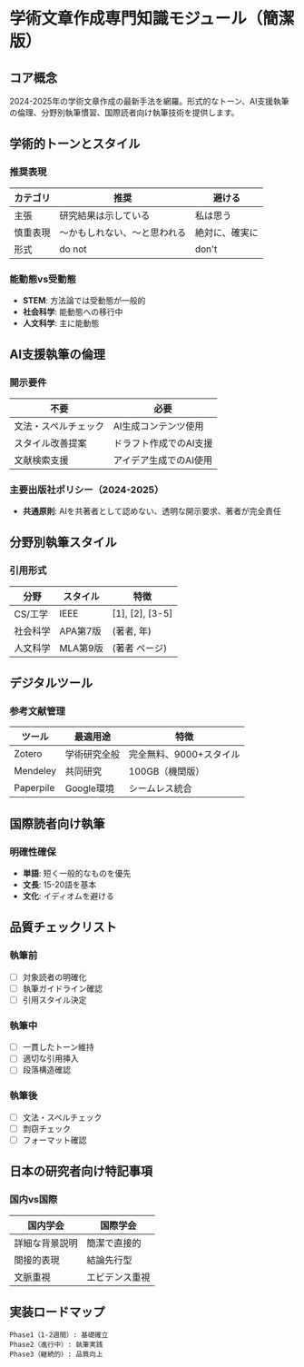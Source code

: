 # 学術文章作成専門知識モジュール（簡潔版）

## コア概念
2024-2025年の学術文章作成の最新手法を網羅。形式的なトーン、AI支援執筆の倫理、分野別執筆慣習、国際読者向け執筆技術を提供します。

## 学術的トーンとスタイル

### 推奨表現
| カテゴリ | 推奨 | 避ける |
|---------|------|--------|
| 主張 | 研究結果は示している | 私は思う |
| 慎重表現 | ～かもしれない、～と思われる | 絶対に、確実に |
| 形式 | do not | don't |

### 能動態vs受動態
- **STEM**: 方法論では受動態が一般的
- **社会科学**: 能動態への移行中
- **人文科学**: 主に能動態

## AI支援執筆の倫理

### 開示要件
| 不要 | 必要 |
|------|------|
| 文法・スペルチェック | AI生成コンテンツ使用 |
| スタイル改善提案 | ドラフト作成でのAI支援 |
| 文献検索支援 | アイデア生成でのAI使用 |

### 主要出版社ポリシー（2024-2025）
- **共通原則**: AIを共著者として認めない、透明な開示要求、著者が完全責任

## 分野別執筆スタイル

### 引用形式
| 分野 | スタイル | 特徴 |
|------|----------|------|
| CS/工学 | IEEE | [1], [2], [3-5] |
| 社会科学 | APA第7版 | (著者, 年) |
| 人文科学 | MLA第9版 | (著者 ページ) |

## デジタルツール

### 参考文献管理
| ツール | 最適用途 | 特徴 |
|--------|----------|------|
| Zotero | 学術研究全般 | 完全無料、9000+スタイル |
| Mendeley | 共同研究 | 100GB（機関版） |
| Paperpile | Google環境 | シームレス統合 |

## 国際読者向け執筆

### 明確性確保
- **単語**: 短く一般的なものを優先
- **文長**: 15-20語を基本
- **文化**: イディオムを避ける

## 品質チェックリスト

### 執筆前
- [ ] 対象読者の明確化
- [ ] 執筆ガイドライン確認
- [ ] 引用スタイル決定

### 執筆中
- [ ] 一貫したトーン維持
- [ ] 適切な引用挿入
- [ ] 段落構造確認

### 執筆後
- [ ] 文法・スペルチェック
- [ ] 剽窃チェック
- [ ] フォーマット確認

## 日本の研究者向け特記事項

### 国内vs国際
| 国内学会 | 国際学会 |
|----------|----------|
| 詳細な背景説明 | 簡潔で直接的 |
| 間接的表現 | 結論先行型 |
| 文脈重視 | エビデンス重視 |

## 実装ロードマップ
```
Phase1（1-2週間）: 基礎確立
Phase2（進行中）: 執筆実践
Phase3（継続的）: 品質向上
```